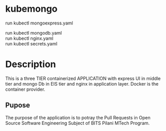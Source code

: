 # kubemongo
run kubectl mongoexpress.yaml  

run kubectl mongodb.yaml  
run kubectl nginx.yaml  
run kubectl secrets.yaml  

# Description
This is a three TIER containerized APPLICATION with express UI in middle tier and mongo Db in EIS tier and nginx in application layer. Docker is the container provider.

## Pupose
The purpose of the application is to potray the Pull Requests in Open Source Software Engineering Subject of BITS Pilani MTech Program. 


